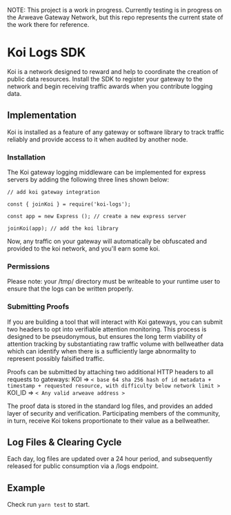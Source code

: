 NOTE: This project is a work in progress. Currently testing is in progress on the Arweave Gateway Network, but this repo represents the current state of the work there for reference. 

# Koi Logs SDK
Koi is a network designed to reward and help to coordinate the creation of public data resources. Install the SDK to register your gateway to the network and begin receiving traffic awards when you contribute logging data.

## Implementation
Koi is installed as a feature of any gateway or software library to track traffic reliably and provide access to it when audited by another node. 

### Installation
The Koi gateway logging middleware can be implemented for express servers by adding the following three lines shown below:

```
// add koi gateway integration

const { joinKoi } = require('koi-logs');

const app = new Express (); // create a new express server

joinKoi(app); // add the koi library
```

Now, any traffic on your gateway will automatically be obfuscated and provided to the koi network, and you'll earn some koi. 

### Permissions
Please note: your /tmp/ directory must be writeable to your runtime user to ensure that the logs can be written properly. 

### Submitting Proofs
If you are building a tool that will interact with Koi gateways, you can submit two headers to opt into verifiable attention monitoring. This process is designed to be pseudonymous, but ensures the long term viability of attention tracking by substantiating raw traffic volume with bellweather data which can identify when there is a sufficiently large abnormality to represent possibly falsified traffic. 

Proofs can be submitted by attaching two additional HTTP headers to all requests to gateways:
KOI => 
`< base 64 sha 256 hash of id metadata + timestamp + requested resource, with difficulty below network limit >`
KOI_ID => 
`< Any valid arweave address >`

The proof data is stored in the standard log files, and provides an added layer of security and verification. Participating members of the community, in turn, receive Koi tokens proportionate to their value as a bellweather. 

## Log Files & Clearing Cycle
Each day, log files are updated over a 24 hour period, and subsequently released for public consumption via a /logs endpoint. 

## Example 
Check run `yarn test` to start.
